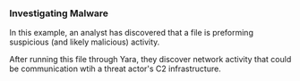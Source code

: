 ### Investigating Malware

In this example, an analyst has discovered that a file is preforming suspicious (and likely malicious) activity.

After running this file through Yara, they discover network activity that could be communication wtih a threat actor's C2 infrastructure. 
